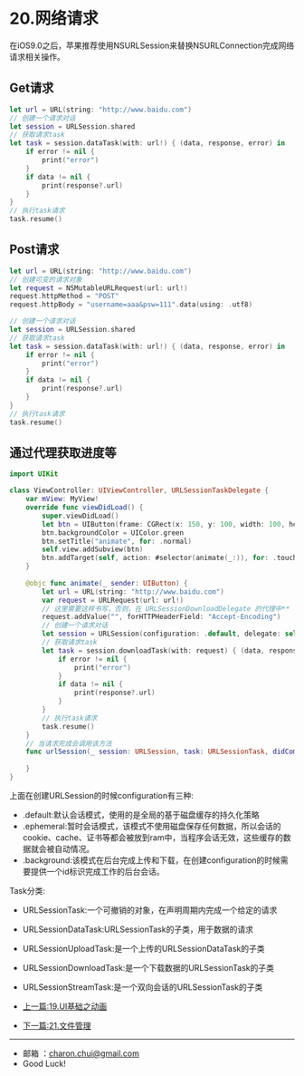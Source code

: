20.网络请求
===

在iOS9.0之后，苹果推荐使用NSURLSession来替换NSURLConnection完成网络请求相关操作。

## Get请求


```swift
let url = URL(string: "http://www.baidu.com")
// 创建一个请求对话
let session = URLSession.shared
// 获取请求task
let task = session.dataTask(with: url!) { (data, response, error) in
    if error != nil {
        print("error")
    }
    if data != nil {
        print(response?.url)
    }
}
// 执行task请求
task.resume()
```


## Post请求

```swift
let url = URL(string: "http://www.baidu.com")
// 创建可变的请求对象
let request = NSMutableURLRequest(url: url!)
request.httpMethod = "POST"
request.httpBody = "username=aaa&psw=111".data(using: .utf8)

// 创建一个请求对话
let session = URLSession.shared
// 获取请求task
let task = session.dataTask(with: url!) { (data, response, error) in
    if error != nil {
        print("error")
    }
    if data != nil {
        print(response?.url)
    }
}
// 执行task请求
task.resume()
```

## 通过代理获取进度等

```swift
import UIKit

class ViewController: UIViewController, URLSessionTaskDelegate {
    var mView: MyView!
    override func viewDidLoad() {
        super.viewDidLoad()
        let btn = UIButton(frame: CGRect(x: 150, y: 100, width: 100, height: 50))
        btn.backgroundColor = UIColor.green
        btn.setTitle("animate", for: .normal)
        self.view.addSubview(btn)
        btn.addTarget(self, action: #selector(animate(_:)), for: .touchUpInside)
    }
    
    @objc func animate(_ sender: UIButton) {
        let url = URL(string: "http://www.baidu.com")
        var request = URLRequest(url: url!)
        // 这里需要这样书写，否则，在 URLSessionDownloadDelegate 的代理中** totalBytesExpectedToWrite** 会一直返回 -1。
        request.addValue("", forHTTPHeaderField: "Accept-Encoding")
        // 创建一个请求对话
        let session = URLSession(configuration: .default, delegate: self, delegateQueue: .main)
        // 获取请求task
        let task = session.downloadTask(with: request) { (data, response, error) in
            if error != nil {
                print("error")
            }
            if data != nil {
                print(response?.url)
            }
        }
        // 执行task请求
        task.resume()
    }
    // 当请求完成会调用该方法
    func urlSession(_ session: URLSession, task: URLSessionTask, didCompleteWithError error: Error?) {
        
    }    
}
```


上面在创建URLSession的时候configuration有三种:   
- .default:默认会话模式，使用的是全局的基于磁盘缓存的持久化策略
- .ephemeral:暂时会话模式，该模式不使用磁盘保存任何数据，所以会话的cookie、cache、证书等都会被放到ram中，当程序会话无效，这些缓存的数据就会被自动情况。
- .background:该模式在后台完成上传和下载，在创建configuration的时候需要提供一个id标识完成工作的后台会话。


Task分类:  
- URLSessionTask:一个可撤销的对象，在声明周期内完成一个给定的请求
- URLSessionDataTask:URLSessionTask的子类，用于数据的请求
- URLSessionUploadTask:是一个上传的URLSessionDataTask的子类
- URLSessionDownloadTask:是一个下载数据的URLSessionTask的子类
- URLSessionStreamTask:是一个双向会话的URLSessionTask的子类

- [上一篇:19.UI基础之动画](https://github.com/CharonChui/iOSStudyNote/blob/master/iOS%E5%BC%80%E5%8F%91%E5%9F%BA%E7%A1%80/19.UI%E5%9F%BA%E7%A1%80%E4%B9%8B%E5%8A%A8%E7%94%BB.md)
- [下一篇:21.文件管理](https://github.com/CharonChui/iOSStudyNote/blob/master/iOS%E5%BC%80%E5%8F%91%E5%9F%BA%E7%A1%80/21.%E6%96%87%E4%BB%B6%E7%AE%A1%E7%90%86.md)


---

- 邮箱 ：charon.chui@gmail.com  
- Good Luck! 
